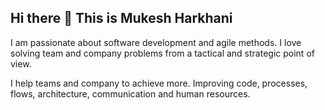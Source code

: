 ## Hi there 👋 This is Mukesh Harkhani

<!--
**codewithgk1/codewithgk1** is a ✨ _special_ ✨ repository because its `README.md` (this file) appears on your GitHub profile.

Here are some ideas to get you started:

- 🔭 I’m currently working on ...
- 🌱 I’m currently learning ...
- 👯 I’m looking to collaborate on ...
- 🤔 I’m looking for help with ...
- 💬 Ask me about ...
- 📫 How to reach me: ...
- 😄 Pronouns: ...
- ⚡ Fun fact: ...
-->

I am passionate about software development and agile methods. I love solving team and company problems from a tactical and strategic point of view.

I help teams and company to achieve more. Improving code, processes, flows, architecture, communication and human resources.
